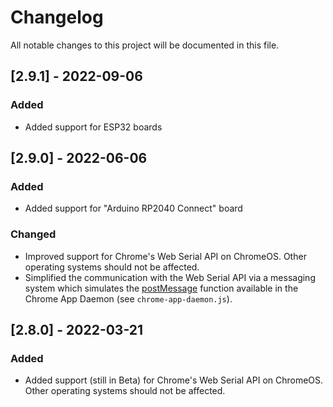 # Changelog
All notable changes to this project will be documented in this file.

## [2.9.1] - 2022-09-06
### Added
- Added support for ESP32 boards

## [2.9.0] - 2022-06-06
### Added
- Added support for "Arduino RP2040 Connect" board
### Changed
- Improved support for Chrome's Web Serial API on ChromeOS. Other operating systems should not be affected.
- Simplified the communication with the Web Serial API via a messaging system which simulates
  the [postMessage](https://developer.chrome.com/docs/extensions/reference/runtime/#method-Port-postMessage) function available in the Chrome App Daemon (see `chrome-app-daemon.js`).


## [2.8.0] - 2022-03-21
### Added
- Added support (still in Beta) for Chrome's Web Serial API on ChromeOS.
  Other operating systems should not be affected.
